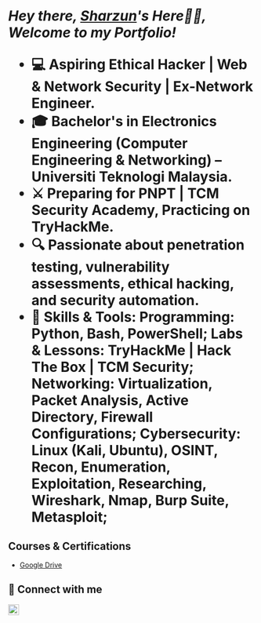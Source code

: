 ***<h1>Hey there, <a href="https://www.linkedin.com/in/sharzun/">Sharzun</a>'s Here👋🏼,
           Welcome to my Portfolio!***
- 💻 Aspiring Ethical Hacker | Web & Network Security | Ex-Network Engineer.
- 🎓 Bachelor's in Electronics Engineering (Computer Engineering & Networking) – Universiti Teknologi Malaysia.
- ⚔️ Preparing for PNPT | TCM Security Academy, Practicing on TryHackMe.
- 🔍 Passionate about penetration testing, vulnerability assessments, ethical hacking, and security automation.
- 🚀 Skills & Tools:
      Programming: Python, Bash, PowerShell;
      Labs & Lessons: TryHackMe | Hack The Box | TCM Security;
      Networking: Virtualization, Packet Analysis, Active Directory, Firewall Configurations;
      Cybersecurity: Linux (Kali, Ubuntu), OSINT, Recon, Enumeration, Exploitation, Researching, Wireshark, Nmap, Burp Suite, Metasploit;

<h2> Courses & Certifications </h2>

- <a href="https://drive.google.com/drive/folders/1qCp56CJX6phF1md3gaa5tqlaHWqMSbXq?usp=drive_link">Google Drive</a>
  

<h2> 📲 Connect with me</h2>

[<img align="left" alt="sharzun | LinkedIn" width="22px" src="https://cdn.jsdelivr.net/npm/simple-icons@v3/icons/linkedin.svg" />][linkedin]

[linkedin]: https://www.linkedin.com/in/sharzun/
[other plats]: https://linktr.ee/sharzun
